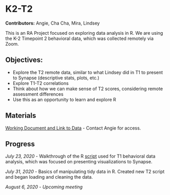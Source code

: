 # K2-T2

**Contributors:** Angie, Cha Cha, Mira, Lindsey

This is an RA Project focused on exploring data analysis in R. We are using the K-2 Timepoint 2 behavioral data, which was collected remotely via Zoom.

## Objectives:
* Explore the T2 remote data, similar to what Lindsey did in T1 to present to Synapse (descriptive stats, plots, etc.)
* Explore T1-T2 correlations
* Think about how we can make sense of T2 scores, considering remote assessment differences
* Use this as an opportunity to learn and explore R

## Materials
[Working Document and Link to Data](https://docs.google.com/document/d/1PW462bdLK1q4Dun-bm3XeufMuYI0KKbzm2MvezVy5t0/edit) - Contact Angie for access.

## Progress

*July 23, 2020* - Walkthrough of the R [script](https://github.com/lrhasak/K2-Project) used for T1 behavioral data analysis, which was focused on presenting visualizations to Synapse.

*July 31, 2020* - Basics of manipulating tidy data in R. Created new T2 script and began loading and cleaning the data. 

*August 6, 2020* - *Upcoming meeting*
